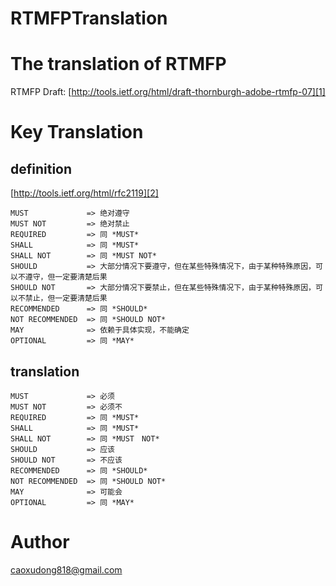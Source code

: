 RTMFPTranslation
================

# The translation of RTMFP

RTMFP Draft: [http://tools.ietf.org/html/draft-thornburgh-adobe-rtmfp-07][1]

# Key Translation

## definition

[http://tools.ietf.org/html/rfc2119][2]

    MUST             => 绝对遵守
    MUST NOT         => 绝对禁止
    REQUIRED         => 同 *MUST* 
    SHALL            => 同 *MUST*
    SHALL NOT        => 同 *MUST NOT*
    SHOULD           => 大部分情况下要遵守，但在某些特殊情况下，由于某种特殊原因，可以不遵守，但一定要清楚后果
    SHOULD NOT       => 大部分情况下要禁止，但在某些特殊情况下，由于某种特殊原因，可以不禁止，但一定要清楚后果
    RECOMMENDED      => 同 *SHOULD*
    NOT RECOMMENDED  => 同 *SHOULD NOT*
    MAY              => 依赖于具体实现，不能确定
    OPTIONAL         => 同 *MAY*

## translation

    MUST             => 必须
    MUST NOT         => 必须不
    REQUIRED         => 同 *MUST* 
    SHALL            => 同 *MUST*
    SHALL NOT        => 同 *MUST　NOT*
    SHOULD           => 应该
    SHOULD NOT       => 不应该
    RECOMMENDED      => 同 *SHOULD*
    NOT RECOMMENDED  => 同 *SHOULD NOT*
    MAY              => 可能会
    OPTIONAL         => 同 *MAY*

# Author

caoxudong818@gmail.com

[1]:    http://tools.ietf.org/html/draft-thornburgh-adobe-rtmfp-07    "RTMFP Draft"
[2]:    http://tools.ietf.org/html/rfc2119     "Key Words Definition"
